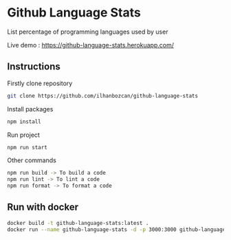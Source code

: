 # Github Language Stats

List percentage of programming languages used by user

Live demo : https://github-language-stats.herokuapp.com/



## Instructions

Firstly clone repository

```bash
git clone https://github.com/ilhanbozcan/github-language-stats
```

Install packages 

```bash
npm install
```
Run project

```bash
npm run start
```

Other commands

```bash
npm run build -> To build a code
npm run lint -> To lint a code
npm run format -> To format a code

```

## Run with docker

```bash
docker build -t github-language-stats:latest .
docker run --name github-language-stats -d -p 3000:3000 github-language-stats:latest
```

